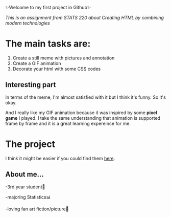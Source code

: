 ✨Welcome to my first project in Github✨


_This is an assignment from STATS 220 about Creating HTML by combining modern technologies_


# The main tasks are:
1. Create a still meme with pictures and annotation
2. Create a GIF animation
3. Decorate your html with some CSS codes


## Interesting part
In terms of the meme, I'm almost satisfied with it but I think it's funny. So it's okay.

And I really like my GIF animation because it was inspired by some __pixel game__ I played. I take the same understanding that animation is supported frame by frame and it is a great learning expereince for me.

# The project
I think it might be easier if you could find them [here](https://olli6rhnee.github.io/stats220/).


## About me...
-3rd year student📖

-majoring Statistics📊

-loving fan art fiction/picture🥰

